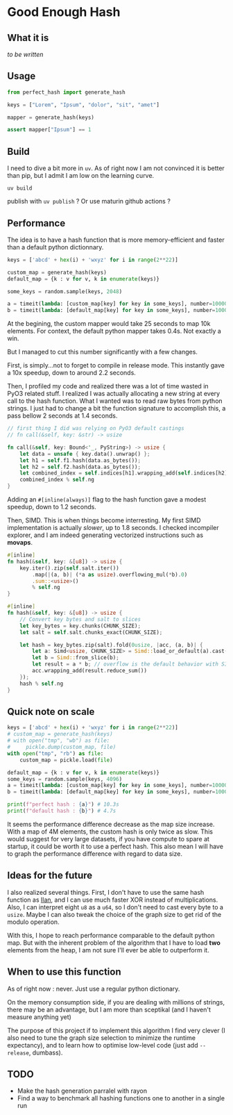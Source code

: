 Good Enough Hash
=========


## What it is

*to be written*


## Usage


```python
from perfect_hash import generate_hash

keys = ["Lorem", "Ipsum", "dolor", "sit", "amet"]

mapper = generate_hash(keys)

assert mapper["Ipsum"] == 1
```

## Build

I need to dive a bit more in `uv`. As of right now I am not convinced it is better than pip, but I admit I am low on the learning curve.

`uv build`

publish with `uv publish` ? Or use maturin github actions ?


## Performance


The idea is to have a hash function that is more memory-efficient and faster than a default python dictionnary.

```python
keys = ['abcd' + hex(i) + 'wxyz' for i in range(2**22)]

custom_map = generate_hash(keys)
default_map = {k : v for v, k in enumerate(keys)}

some_keys = random.sample(keys, 2048)

a = timeit(lambda: [custom_map[key] for key in some_keys], number=10000)
b = timeit(lambda: [default_map[key] for key in some_keys], number=10000)
```


At the begining, the custom mapper would take 25 seconds to map 10k elements. For context, the default python mapper takes 0.4s. Not exactly a win.

But I managed to cut this number significantly with a few changes. 

First, is simply...not to forget to compile in release mode. This instantly gave a 10x speedup, down to around 2.2 seconds.

Then, I profiled my code and realized there was a lot of time wasted in PyO3 related stuff. I realized I was actually allocating a new string at every call to the hash function. What I wanted was to read raw bytes from python strings. I just had to change a bit the function signature to accomplish this, a pass bellow 2 seconds at 1.4 seconds.

```rust
// first thing I did was relying on PyO3 default castings
// fn call(&self, key: &str) -> usize

fn call(&self, key: Bound<'_, PyString>) -> usize {
    let data = unsafe { key.data().unwrap() };
    let h1 = self.f1.hash(data.as_bytes());
    let h2 = self.f2.hash(data.as_bytes());
    let combined_index = self.indices[h1].wrapping_add(self.indices[h2]);
    combined_index % self.ng
}
```

Adding an `#[inline(always)]` flag to the hash function gave a modest speedup, down to 1.2 seconds.

Then, SIMD. This is when things become interresting. My first SIMD implementation is actually *slower*, up to 1.8 seconds. I checked incompiler explorer, and I am indeed generating vectorized instructions such as **movaps**.

```rust
#[inline]
fn hash(&self, key: &[u8]) -> usize {
    key.iter().zip(self.salt.iter())
        .map(|(a, b)| (*a as usize).overflowing_mul(*b).0)
        .sum::<usize>()
        % self.ng
}
```

```rust
#[inline]
fn hash(&self, key: &[u8]) -> usize {
    // Convert key bytes and salt to slices
    let key_bytes = key.chunks(CHUNK_SIZE);
    let salt = self.salt.chunks_exact(CHUNK_SIZE);

    let hash = key_bytes.zip(salt).fold(0usize, |acc, (a, b)| {
        let a: Simd<usize, CHUNK_SIZE> = Simd::load_or_default(a).cast();
        let b = Simd::from_slice(b);
        let result = a * b; // overflow is the default behavior with SIMD
        acc.wrapping_add(result.reduce_sum())
    });
    hash % self.ng
}
```

## Quick note on scale

```python
keys = ['abcd' + hex(i) + 'wxyz' for i in range(2**22)]
# custom_map = generate_hash(keys)
# with open("tmp", "wb") as file:
#     pickle.dump(custom_map, file)
with open("tmp", "rb") as file:
    custom_map = pickle.load(file)    

default_map = {k : v for v, k in enumerate(keys)}
some_keys = random.sample(keys, 4096)
a = timeit(lambda: [custom_map[key] for key in some_keys], number=10000)
b = timeit(lambda: [default_map[key] for key in some_keys], number=10000)

print(f"perfect hash : {a}") # 10.3s
print(f"default hash : {b}") # 4.7s
```

It seems the performance difference decrease as the map size increase. With a map of 4M elements, the custom hash is only twice as slow. This would suggest for very large datasets, if you have compute to spare at startup, it could be worth it to use a perfect hash. This also mean I will have to graph the performance difference with regard to data size.

## Ideas for the future

I also realized several things. First, I don't have to use the same hash function as [Ilan](http://ilan.schnell-web.net/prog/perfect-hash/algo.html), and I can use much faster XOR instead of multiplications. Also, I can interpret eight `u8` as a `u64`, so I don't need to cast every byte to a `usize`. Maybe I can also tweak the choice of the graph size to get rid of the modulo operation.

With this, I hope to reach performance comparable to the default python map. But with the inherent problem of the algorithm that I have to load **two** elements from the heap, I am not sure I'll ever be able to outperform it.

## When to use this function

As of right now : never. Just use a regular python dictionary.

On the memory consumption side, if you are dealing with millions of strings, there may be an advantage, but I am more than sceptikal (and I haven't measure anything yet)

The purpose of this project if to implement this algorithm I find very clever (I also need to tune the graph size selection to minimize the runtime expectancy), and to learn how to optimise low-level code (just add `--release`, dumbass).


## TODO

- Make the hash generation parralel with rayon
- Find a way to benchmark all hashing functions one to another in a single run